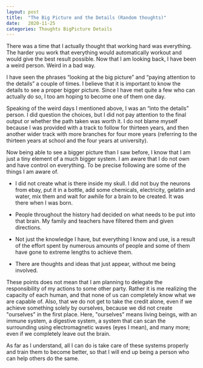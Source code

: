 ```yaml
---
layout: post
title:  "The Big Picture and the Details (Random thoughts)"
date:   2020-11-25
categories: Thoughts BigPicture Details
---
```


There was a time that I actually thought that working hard was everything. The harder you work that everything would automatically workout and would give the best result possible. Now that I am looking back, I have been a weird person. Weird in a bad way. 

I have seen the phrases “looking at the big picture” and “paying attention to the details” a couple of times. I believe that it is important to know the details to see a proper bigger picture. Since I have met quite a few who can actually do so, I too am hoping to become one of them one day.

Speaking of the weird days I mentioned above, I was an “into the details” person. I did question the choices, but I did not pay attention to the final output or whether the path taken was worth it. I do not blame myself because I was provided with a track to follow for thirteen years, and then another wider track with more branches for four more years (referring to the thirteen years at school and the four years at university). 

Now being able to see a bigger picture than I saw before, I know that I am just a tiny element of a much bigger system. I am aware that I do not own and have control on everything. To be precise following are some of the things I am aware of.
 
- I did not create what is there inside my skull. I did not buy the neurons from ebay, put it in a bottle, add some chemicals, electricity, gelatin and water, mix them and wait for awhile for a brain to be created. It was there when I was born. 

- People throughout the history had decided on what needs to be put into that brain. My family and teachers have filtered them and given directions.

- Not just the knowledge I have, but everything I know and use, is a result of the effort spent by numerous amounts of people and some of them have gone to extreme lengths to achieve them.

- There are thoughts and ideas that just appear, without me being involved.

These points does not mean that I am planning to delegate the responsibility of my actions to some other party. Rather it is me realizing the capacity of each human, and that none of us can completely know what we are capable of. Also, that we do not get to take the credit alone, even if we achieve something solely by ourselves, because we did not create "ourselves" in the first place. Here, "ourselves" means living beings, with an immune system, a digestive system, a system that can scan the surrounding using electromagnetic waves (eyes I mean), and many more; even if we completely leave out the brain.

As far as I understand, all I can do is take care of these systems properly and train them to become better, so that I will end up being a person who can help others do the same.